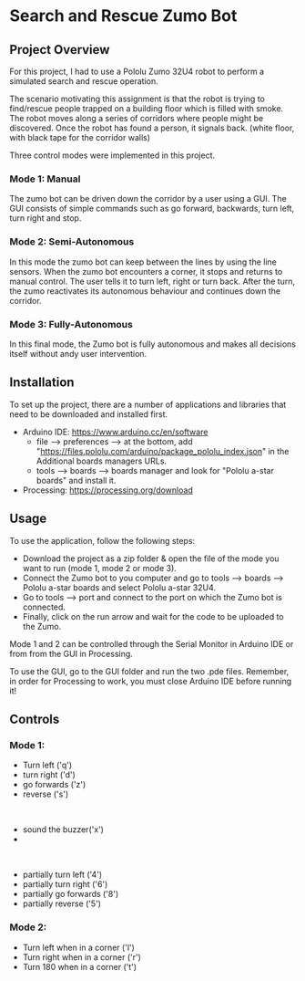 # Search and Rescue Zumo Bot

## Project Overview
For this project, I had to use a Pololu Zumo 32U4 robot to perform a simulated search and rescue operation.

The scenario motivating this assignment is that the robot is trying to find/rescue people trapped on a building floor which is filled with smoke. The robot moves along a series of corridors where people might be discovered. Once the robot has found a person, it signals back. (white floor, with black tape for the corridor walls)

Three control modes were implemented in this project.

### Mode 1: Manual        <ins></ins>
The zumo bot can be driven down the corridor by a user using a GUI. The GUI consists of simple commands such as go forward, backwards, turn left, turn right and stop.

### Mode 2: Semi-Autonomous
In this mode the zumo bot can keep between the lines by using the line sensors. When the zumo bot encounters a corner, it stops and returns to manual control. The user tells it to turn left, right or turn back. After the turn, the zumo reactivates its autonomous behaviour and continues down the corridor.

### Mode 3: Fully-Autonomous
In this final mode, the Zumo bot is fully autonomous and makes all decisions itself without andy user intervention.

## Installation

To set up the project, there are a number of applications and libraries that need to be downloaded and installed first.

* Arduino IDE: https://www.arduino.cc/en/software
  * file --> preferences --> at the bottom, add "https://files.pololu.com/arduino/package_pololu_index.json" in the Additional boards managers URLs.
  * tools --> boards --> boards manager and look for "Pololu a-star boards" and install it.
* Processing: https://processing.org/download

## Usage

To use the application, follow the following steps:
* Download the project as a zip folder & open the file of the mode you want to run (mode 1, mode 2 or mode 3).
* Connect the Zumo bot to you computer and go to tools --> boards --> Pololu a-star boards and select Pololu a-star 32U4.
* Go to tools --> port and connect to the port on which the Zumo bot is connected.
* Finally, click on the run arrow and wait for the code to be uploaded to the Zumo.

Mode 1 and 2 can be controlled through the Serial Monitor in Arduino IDE or from from the GUI in Processing.

To use the GUI, go to the GUI folder and run the two .pde files. Remember, in order for Processing to work, you must close Arduino IDE before running it!

## Controls

### Mode 1:
* Turn left ('q')
* turn right ('d')
* go forwards ('z')
* reverse ('s')
<br/>

* sound the buzzer('x')
* 
<br/>

* partially turn left ('4')
* partially turn right ('6')
* partially go forwards ('8')
* partially reverse ('5')

### Mode 2:
* Turn left when in a corner ('l')
* Turn right when in a corner ('r')
* Turn 180 when in a corner ('t')






